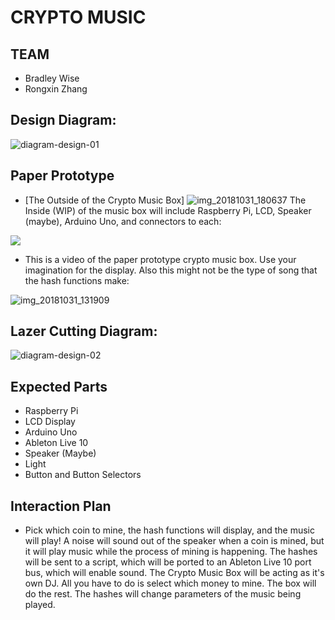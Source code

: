 # CRYPTO MUSIC 

## TEAM
- Bradley Wise
- Rongxin Zhang

## Design Diagram:
![diagram-design-01](https://user-images.githubusercontent.com/3782456/47757086-0ff18080-dca5-11e8-8268-8538117c6701.png)


## Paper Prototype
- [The Outside of the Crypto Music Box]
![img_20181031_180637](https://user-images.githubusercontent.com/3782456/47823314-ff560e80-dd67-11e8-9e69-f67c99c2a042.jpg)
The Inside (WIP) of the music box will include Raspberry Pi, LCD, Speaker (maybe), Arduino Uno, and connectors to each: 

[![](http://img.youtube.com/vi/jwhWBfHA8y4/0.jpg)](https://youtu.be/jwhWBfHA8y4)

- This is a video of the paper prototype crypto music box. Use your imagination for the display. Also this might not be the type of song that the hash functions make:

![img_20181031_131909](https://user-images.githubusercontent.com/3782456/47823051-c7020080-dd66-11e8-8967-91cfe82095dc.jpg)


## Lazer Cutting Diagram:
![diagram-design-02](https://user-images.githubusercontent.com/3782456/47756604-14b53500-dca3-11e8-83ca-116be34e5ff7.png)

## Expected Parts
- Raspberry Pi
- LCD Display
- Arduino Uno
- Ableton Live 10
- Speaker (Maybe)
- Light
- Button and Button Selectors

## Interaction Plan
- Pick which coin to mine, the hash functions will display, and the music will play! A noise will sound out of the speaker when a coin is mined, but it will play music while the process of mining is happening. The hashes will be sent to a script, which will be ported to an Ableton Live 10 port bus, which will enable sound. The Crypto Music Box will be acting as it's own DJ. All you have to do is select which money to mine. The box will do the rest. The hashes will change parameters of the music being played.

